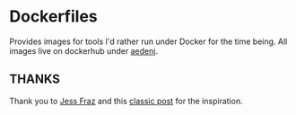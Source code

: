 Dockerfiles
===================

Provides images for tools I'd rather run under Docker for the time being. All images live on dockerhub under [aedenj](https://hub.docker.com/u/aedenj).

## THANKS
Thank you to [Jess Fraz](https://github.com/jessfraz/dockerfiles) and this [classic post](https://blog.jessfraz.com/post/docker-containers-on-the-desktop/) for the inspiration.
